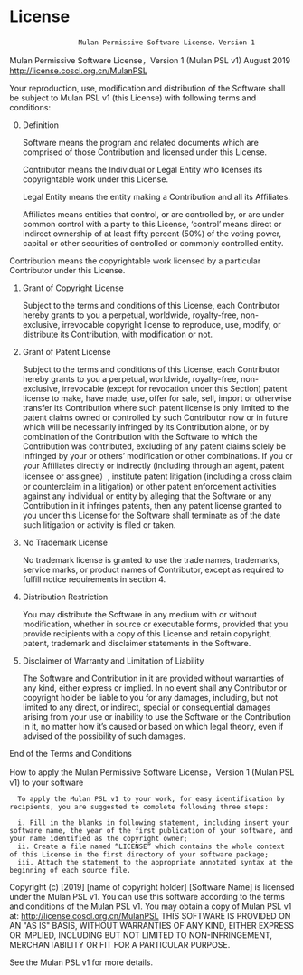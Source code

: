 # License


                     Mulan Permissive Software License，Version 1

   Mulan Permissive Software License，Version 1 (Mulan PSL v1)
   August 2019 http://license.coscl.org.cn/MulanPSL

   Your reproduction, use, modification and distribution of the Software shall be subject to Mulan PSL v1 (this License) with following terms and conditions:

   0. Definition

      Software means the program and related documents which are comprised of those Contribution and licensed under this License.

      Contributor means the Individual or Legal Entity who licenses its copyrightable work under this License.

      Legal Entity means the entity making a Contribution and all its Affiliates.

      Affiliates means entities that control, or are controlled by, or are under common control with a party to this License, ‘control’ means direct or indirect ownership of at least fifty percent (50%) of the voting power, capital or other securities of controlled or commonly controlled entity.

   Contribution means the copyrightable work licensed by a particular Contributor under this License.

   1. Grant of Copyright License

      Subject to the terms and conditions of this License, each Contributor hereby grants to you a perpetual, worldwide, royalty-free, non-exclusive, irrevocable copyright license to reproduce, use, modify, or distribute its Contribution, with modification or not.

   2. Grant of Patent License

      Subject to the terms and conditions of this License, each Contributor hereby grants to you a perpetual, worldwide, royalty-free, non-exclusive, irrevocable (except for revocation under this Section) patent license to make, have made, use, offer for sale, sell, import or otherwise transfer its Contribution where such patent license is only limited to the patent claims owned or controlled by such Contributor now or in future which will be necessarily infringed by its Contribution alone, or by combination of the Contribution with the Software to which the Contribution was contributed, excluding of any patent claims solely be infringed by your or others’ modification or other combinations. If you or your Affiliates directly or indirectly (including through an agent, patent licensee or assignee）, institute patent litigation (including a cross claim or counterclaim in a litigation) or other patent enforcement activities against any individual or entity by alleging that the Software or any Contribution in it infringes patents, then any patent license granted to you under this License for the Software shall terminate as of the date such litigation or activity is filed or taken.

   3. No Trademark License

      No trademark license is granted to use the trade names, trademarks, service marks, or product names of Contributor, except as required to fulfill notice requirements in section 4.

   4. Distribution Restriction

      You may distribute the Software in any medium with or without modification, whether in source or executable forms, provided that you provide recipients with a copy of this License and retain copyright, patent, trademark and disclaimer statements in the Software.

   5. Disclaimer of Warranty and Limitation of Liability

      The Software and Contribution in it are provided without warranties of any kind, either express or implied. In no event shall any Contributor or copyright holder be liable to you for any damages, including, but not limited to any direct, or indirect, special or consequential damages arising from your use or inability to use the Software or the Contribution in it, no matter how it’s caused or based on which legal theory, even if advised of the possibility of such damages.

   End of the Terms and Conditions

   How to apply the Mulan Permissive Software License，Version 1 (Mulan PSL v1) to your software

      To apply the Mulan PSL v1 to your work, for easy identification by recipients, you are suggested to complete following three steps:

      i. Fill in the blanks in following statement, including insert your software name, the year of the first publication of your software, and your name identified as the copyright owner;
      ii. Create a file named “LICENSE” which contains the whole context of this License in the first directory of your software package;
      iii. Attach the statement to the appropriate annotated syntax at the beginning of each source file.
   
   Copyright (c) [2019] [name of copyright holder]
   [Software Name] is licensed under the Mulan PSL v1.
   You can use this software according to the terms and conditions of the Mulan PSL v1.
   You may obtain a copy of Mulan PSL v1 at:
      http://license.coscl.org.cn/MulanPSL
   THIS SOFTWARE IS PROVIDED ON AN "AS IS" BASIS, WITHOUT WARRANTIES OF ANY KIND, EITHER EXPRESS OR
   IMPLIED, INCLUDING BUT NOT LIMITED TO NON-INFRINGEMENT, MERCHANTABILITY OR FIT FOR A PARTICULAR
   PURPOSE.
   
   See the Mulan PSL v1 for more details.
